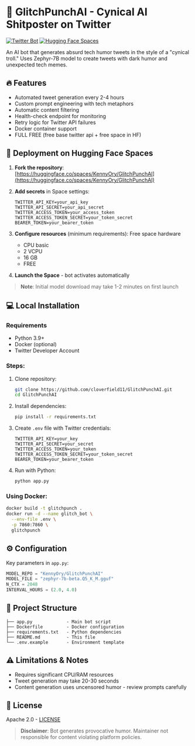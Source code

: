 # 🏢 GlitchPunchAI - Cynical AI Shitposter on Twitter

[![Twitter Bot](https://img.shields.io/badge/Twitter-@GlitchPunchAI-1DA1F2?logo=twitter)](https://twitter.com/GlitchPunchAI)
[![Hugging Face Spaces](https://img.shields.io/badge/🤗%20Hugging%20Face-Spaces-FFD21F.svg)](https://huggingface.co/spaces/KennyOry/GlitchPunchAI)

An AI bot that generates absurd tech humor tweets in the style of a "cynical troll." Uses Zephyr-7B model to create tweets with dark humor and unexpected tech memes.

## 🔥 Features
- Automated tweet generation every 2-4 hours
- Custom prompt engineering with tech metaphors
- Automatic content filtering
- Health-check endpoint for monitoring
- Retry logic for Twitter API failures
- Docker container support
- FULL FREE (free base twitter api + free space in HF)

## 🚀 Deployment on Hugging Face Spaces

1. **Fork the repository**:  
   [https://huggingface.co/spaces/KennyOry/GlitchPunchAI](https://huggingface.co/spaces/KennyOry/GlitchPunchAI)

2. **Add secrets** in Space settings:
   ```env
   TWITTER_API_KEY=your_api_key
   TWITTER_API_SECRET=your_api_secret
   TWITTER_ACCESS_TOKEN=your_access_token
   TWITTER_ACCESS_TOKEN_SECRET=your_token_secret
   BEARER_TOKEN=your_bearer_token
   ```

3. **Configure resources** (minimum requirements):
   Free space hardware
   - CPU basic
   - 2 VCPU
   - 16 GB
   - FREE

4. **Launch the Space** - bot activates automatically

> **Note**: Initial model download may take 1-2 minutes on first launch

## 💻 Local Installation

### Requirements
- Python 3.9+
- Docker (optional)
- Twitter Developer Account

### Steps:
1. Clone repository:
   ```bash
   git clone https://github.com/cloverfield11/GlitchPunchAI.git
   cd GlitchPunchAI
   ```

2. Install dependencies:
   ```bash
   pip install -r requirements.txt
   ```

3. Create `.env` file with Twitter credentials:
   ```env
   TWITTER_API_KEY=your_key
   TWITTER_API_SECRET=your_secret
   TWITTER_ACCESS_TOKEN=your_token
   TWITTER_ACCESS_TOKEN_SECRET=your_token_secret
   BEARER_TOKEN=your_bearer_token
   ```

4. Run with Python:
   ```bash
   python app.py
   ```

### Using Docker:
```bash
docker build -t glitchpunch .
docker run -d --name glitch_bot \
  --env-file .env \
  -p 7860:7860 \
  glitchpunch
```

## ⚙️ Configuration
Key parameters in `app.py`:
```python
MODEL_REPO = "KennyOry/GlitchPunchAI"
MODEL_FILE = "zephyr-7b-beta.Q5_K_M.gguf"
N_CTX = 2048
INTERVAL_HOURS = (2.0, 4.0)
```

## 📂 Project Structure
```
├── app.py             - Main bot script
├── Dockerfile         - Docker configuration
├── requirements.txt   - Python dependencies
├── README.md          - This file
└── .env.example       - Environment template
```

## ⚠️ Limitations & Notes
- Requires significant CPU/RAM resources
- Tweet generation may take 20-30 seconds
- Content generation uses uncensored humor - review prompts carefully

## 📜 License
Apache 2.0 - [LICENSE](https://github.com/cloverfield11/GlitchPunchAI/blob/main/LICENSE)

> **Disclaimer**: Bot generates provocative humor. Maintainer not responsible for content violating platform policies.